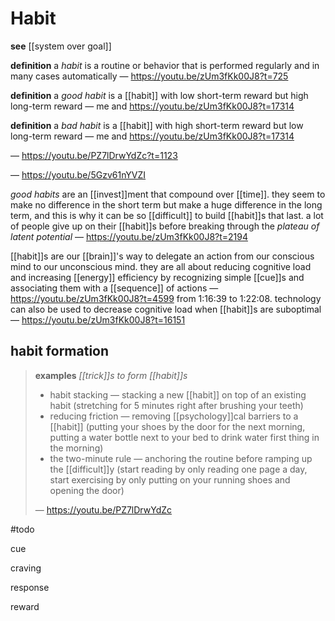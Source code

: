 # Habit

**see** [[system over goal]]

**definition** a _habit_ is a routine or behavior that is performed regularly and in many cases automatically &mdash; <https://youtu.be/zUm3fKk00J8?t=725>

**definition** a _good habit_ is a [[habit]] with low short-term reward but high long-term reward &mdash; me and <https://youtu.be/zUm3fKk00J8?t=17314>

**definition** a _bad habit_ is a [[habit]] with high short-term reward but low long-term reward &mdash; me and <https://youtu.be/zUm3fKk00J8?t=17314>

&mdash; <https://youtu.be/PZ7lDrwYdZc?t=1123>

&mdash; <https://youtu.be/5Gzv61nYVZI>

_good habits_ are an [[invest]]ment that compound over [[time]]. they seem to make no difference in the short term but make a huge difference in the long term, and this is why it can be so [[difficult]] to build [[habit]]s that last. a lot of people give up on their [[habit]]s before breaking through the _plateau of latent potential_ &mdash; <https://youtu.be/zUm3fKk00J8?t=2194>

[[habit]]s are our [[brain]]'s way to delegate an action from our conscious mind to our unconscious mind. they are all about reducing cognitive load and increasing [[energy]] efficiency by recognizing simple [[cue]]s and associating them with a [[sequence]] of actions &mdash; <https://youtu.be/zUm3fKk00J8?t=4599> from 1:16:39 to 1:22:08. technology can also be used to decrease cognitive load when [[habit]]s are suboptimal &mdash; <https://youtu.be/zUm3fKk00J8?t=16151>

## habit formation

> **examples** _[[trick]]s to form [[habit]]s_
>
> - habit stacking &mdash; stacking a new [[habit]] on top of an existing habit (stretching for 5 minutes right after brushing your teeth)
> - reducing friction &mdash; removing [[psychology]]cal barriers to a [[habit]] (putting your shoes by the door for the next morning, putting a water bottle next to your bed to drink water first thing in the morning)
> - the two-minute rule &mdash; anchoring the routine before ramping up the [[difficult]]y (start reading by only reading one page a day, start exercising by only putting on your running shoes and opening the door)
>
> &mdash; <https://youtu.be/PZ7lDrwYdZc>

#todo

cue

craving

response

reward
